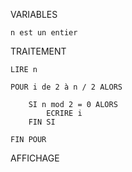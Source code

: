 ﻿VARIABLES

	n est un entier

TRAITEMENT

	LIRE n

	POUR i de 2 à n / 2 ALORS
		
		SI n mod 2 = 0 ALORS
			ECRIRE i
		FIN SI

	FIN POUR

AFFICHAGE